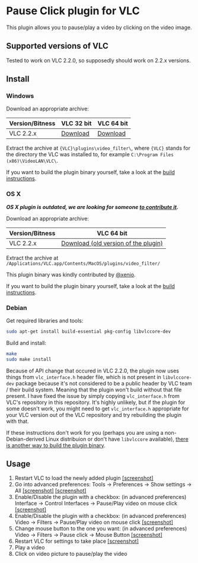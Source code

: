 # Pause Click plugin for VLC
This plugin allows you to pause/play a video by clicking on the video image.

## Supported versions of VLC
Tested to work on VLC 2.2.0, so supposedly should work on 2.2.x versions.

## Install

### Windows
Download an appropriate archive:

Version/Bitness | VLC 32 bit | VLC 64 bit
----------- | ------ | -------
VLC 2.2.x | [Download](https://github.com/nurupo/vlc-pause-click-plugin/releases/download/0.3.1/vlc-2.2.x-32bit-win.zip) | [Download](https://github.com/nurupo/vlc-pause-click-plugin/releases/download/0.3.1/vlc-2.2.x-64bit-win.zip)

Extract the archive at `{VLC}\plugins\video_filter\`, where `{VLC}` stands for the directory the VLC was installed to, for example `C:\Program Files (x86)\VideoLAN\VLC\`.

If you want to build the plugin binary yourself, take a look at the [build instructions](/BUILD.md).

### OS X

***OS X plugin is outdated, we are looking for someone [to contribute it](/BUILD.md).***

Download an appropriate archive:

Version/Bitness | VLC 64 bit
----------- | -------
VLC 2.2.x | [Download (old version of the plugin)](https://github.com/nurupo/vlc-pause-click-plugin/releases/download/0.2.1/vlc-2.2.x-64bit-osx.zip)

Extract the archive at `/Applications/VLC.app/Contents/MacOS/plugins/video_filter/`

This plugin binary was kindly contributed by [@xenio](https://github.com/xenio).

If you want to build the plugin binary yourself, take a look at the [build instructions](/BUILD.md).

### Debian
Get required libraries and tools:
```bash
sudo apt-get install build-essential pkg-config libvlccore-dev
```

Build and install:
```bash
make
sudo make install
```

Because of API change that occured in VLC 2.2.0, the plugin now uses things from `vlc_interface.h` header file, which is not present in `libvlccore-dev` package because it's not considered to be a public header by VLC team / their build system.
Meaning that the plugin won't build without that file present.
I have fixed the issue by simply copying `vlc_interface.h` from VLC's repository in this repository.
It's highly unlikely, but if the plugin for some doesn't work, you might need to get `vlc_interface.h` appropriate for your VLC version out of the VLC repository and try rebuilding the plugin with that.

If these instructions don't work for you (perhaps you are using a non-Debian-derived Linux distribuion or don't have `libvlccore` available), [there is another way to build the plugin binary](/BUILD.md).

## Usage
1. Restart VLC to load the newly added plugin [[screenshot]](http://i.imgur.com/6oTRtD8.png)
2. Go into advanced preferences: Tools -> Preferences -> Show settings -> All [[screenshot]](http://i.imgur.com/ONLskiX.png) [[screenshot]](http://i.imgur.com/V7ql7HR.png)
3. Enable/Disable the plugin with a checkbox: (in advanced preferences) Interface -> Control Interfaces -> Pause/Play video on mouse click [[screenshot]](http://i.imgur.com/aMkGRRK.png)
4. Enable/Disable the plugin with a checkbox: (in advanced preferences) Video -> Filters -> Pause/Play video on mouse click [[screenshot]](http://i.imgur.com/U5TZpDp.png)
5. Change mouse button to the one you want: (in advanced preferences) Video -> Filters -> Pause click -> Mouse Button [[screenshot]](http://i.imgur.com/T5yp0jw.png)
6. Restart VLC for settings to take place [[screenshot]](http://i.imgur.com/6oTRtD8.png)
7. Play a video
8. Click on video picture to pause/play the video
